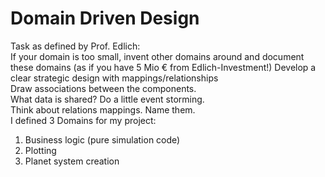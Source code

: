 # Domain Driven Design
Task as defined by Prof. Edlich:  
If your domain is too small, invent other domains around and document these domains (as if you have 5 Mio € from Edlich-Investment!) Develop a clear strategic design with mappings/relationships  
Draw associations between the components.  
What data is shared? Do a little event storming.  
Think about relations mappings. Name them.  
I defined 3 Domains for my project:  
1.  Business logic (pure simulation code)
2.  Plotting
3.  Planet system creation